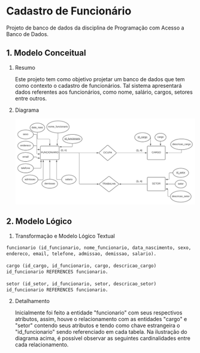 # Cadastro de Funcionário

Projeto de banco de dados da disciplina de Programação com Acesso a Banco de Dados.

## 1. Modelo Conceitual
1. Resumo
   
   Este projeto tem como objetivo projetar um banco de dados que tem como contexto o cadastro de funcionários. Tal sistema apresentará dados referentes aos funcionários, como nome, salário, cargos, setores entre outros.

2. Diagrama
   
   ![Diagrama](/images/diagrama.svg)

## 2. Modelo Lógico

1. Transformação e Modelo Lógico Textual
```
funcionario (id_funcionario, nome_funcionario, data_nascimento, sexo, endereco, email, telefone, admissao, demissao, salario).

cargo (id_cargo, id_funcionario, cargo, descricao_cargo)
id_funcionario REFERENCES funcionario.

setor (id_setor, id_funcionario, setor, descricao_setor)
id_funcionario REFERENCES funcionario.
```

2. Detalhamento

   Inicialmente foi feito a entidade "funcionario" com seus respectivos atributos, assim, houve o relacionamento com as entidades "cargo" e "setor" contendo seus atributos e tendo como chave estrangeira o "id_funcionario" sendo referenciado em cada tabela. Na ilustração do diagrama acima, é possível observar as seguintes cardinalidades entre cada relacionamento.
